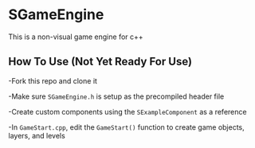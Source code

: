 # SGameEngine

This is a non-visual game engine for c++

## How To Use (Not Yet Ready For Use)

-Fork this repo and clone it

-Make sure `SGameEngine.h` is setup as the precompiled header file

-Create custom components using the `SExampleComponent` as a reference

-In `GameStart.cpp`, edit the `GameStart()` function to create game objects, layers, and levels
